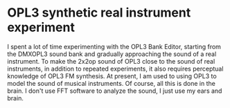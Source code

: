 # OPL3 synthetic real instrument experiment
 I spent a lot of time experimenting with the OPL3 Bank Editor, starting from the DMXOPL3 sound bank and gradually approaching the sound of a real instrument. To make the 2x2op sound of OPL3 close to the sound of real instruments, in addition to repeated experiments, it also requires perceptual knowledge of OPL3 FM synthesis. At present, I am used to using OPL3 to model the sound of musical instruments. Of course, all this is done in the brain. I don't use FFT software to analyze the sound, I just use my ears and brain.

